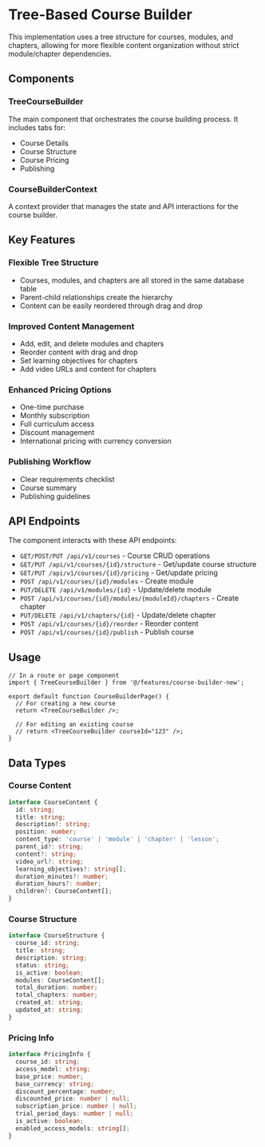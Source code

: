 # Tree-Based Course Builder

This implementation uses a tree structure for courses, modules, and chapters, allowing for more flexible content organization without strict module/chapter dependencies.

## Components

### TreeCourseBuilder
The main component that orchestrates the course building process. It includes tabs for:
- Course Details
- Course Structure
- Course Pricing
- Publishing

### CourseBuilderContext
A context provider that manages the state and API interactions for the course builder.

## Key Features

### Flexible Tree Structure
- Courses, modules, and chapters are all stored in the same database table
- Parent-child relationships create the hierarchy
- Content can be easily reordered through drag and drop

### Improved Content Management
- Add, edit, and delete modules and chapters
- Reorder content with drag and drop
- Set learning objectives for chapters
- Add video URLs and content for chapters

### Enhanced Pricing Options
- One-time purchase
- Monthly subscription
- Full curriculum access
- Discount management
- International pricing with currency conversion

### Publishing Workflow
- Clear requirements checklist
- Course summary
- Publishing guidelines

## API Endpoints

The component interacts with these API endpoints:

- `GET/POST/PUT /api/v1/courses` - Course CRUD operations
- `GET/PUT /api/v1/courses/{id}/structure` - Get/update course structure
- `GET/PUT /api/v1/courses/{id}/pricing` - Get/update pricing
- `POST /api/v1/courses/{id}/modules` - Create module
- `PUT/DELETE /api/v1/modules/{id}` - Update/delete module
- `POST /api/v1/courses/{id}/modules/{moduleId}/chapters` - Create chapter
- `PUT/DELETE /api/v1/chapters/{id}` - Update/delete chapter
- `POST /api/v1/courses/{id}/reorder` - Reorder content
- `POST /api/v1/courses/{id}/publish` - Publish course

## Usage

```tsx
// In a route or page component
import { TreeCourseBuilder } from '@/features/course-builder-new';

export default function CourseBuilderPage() {
  // For creating a new course
  return <TreeCourseBuilder />;
  
  // For editing an existing course
  // return <TreeCourseBuilder courseId="123" />;
}
```

## Data Types

### Course Content
```ts
interface CourseContent {
  id: string;
  title: string;
  description?: string;
  position: number;
  content_type: 'course' | 'module' | 'chapter' | 'lesson';
  parent_id?: string;
  content?: string;
  video_url?: string;
  learning_objectives?: string[];
  duration_minutes?: number;
  duration_hours?: number;
  children?: CourseContent[];
}
```

### Course Structure
```ts
interface CourseStructure {
  course_id: string;
  title: string;
  description: string;
  status: string;
  is_active: boolean;
  modules: CourseContent[];
  total_duration: number;
  total_chapters: number;
  created_at: string;
  updated_at: string;
}
```

### Pricing Info
```ts
interface PricingInfo {
  course_id: string;
  access_model: string;
  base_price: number;
  base_currency: string;
  discount_percentage: number;
  discounted_price: number | null;
  subscription_price: number | null;
  trial_period_days: number | null;
  is_active: boolean;
  enabled_access_models: string[];
}
```
